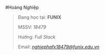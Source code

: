 #Hoàng Nghiệp
>Đang học tại: **FUNIX**
>
>MSSV: *18479*
>
>Hướng: *Full Stack*
>
>Email: *nghiephqfx18479@funix.edu.vn*


